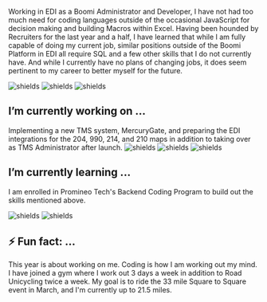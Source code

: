 Working in EDI as a Boomi Administrator and Developer, I have not had too much need for coding languages outside of the occasional JavaScript for decision making and building Macros within Excel. Having been hounded by Recruiters for the last year and a half, I have learned that while I am fully capable of doing my current job, similar positions outside of the Boomi Platform in EDI all require SQL and a few other skills that I do not currently have. And while I currently have no plans of changing jobs, it does seem pertinent to my career to better myself for the future.

![shields](https://img.shields.io/badge/boomi-Admin-blue) ![shields](https://img.shields.io/badge/boomi-Dev-blue) ![shields](https://img.shields.io/badge/TMS-Admin-blue)

## I’m currently working on ...

Implementing a new TMS system, MercuryGate, and preparing the EDI integrations for the 204, 990, 214, and 210 maps in addition to taking over as TMS Administrator after launch.
![shields](https://img.shields.io/badge/MercuryGate-Admin-blue) ![shields](https://img.shields.io/badge/backend-Java-yellow) ![shields](https://img.shields.io/badge/backend-SQL-yellow)

## I’m currently learning ...

I am enrolled in Promineo Tech's Backend Coding Program to build out the skills mentioned above. 


![shields](https://img.shields.io/badge/backend-Java-yellow) ![shields](https://img.shields.io/badge/backend-SQL-yellow)

## ⚡ Fun fact: ...

This year is about working on me. Coding is how I am working out my mind. I have joined a gym where I work out 3 days a week in addition to Road Unicycling twice a week. My goal is to ride the 33 mile Square to Square event in March, and I'm currently up to 21.5 miles. 
 

<!--
**AnAnonymousTree/AnAnonymousTree** is a ✨ _special_ ✨ repository because its `README.md` (this file) appears on your GitHub profile.

Here are some ideas to get you started:

- 🔭 I’m currently working on ...
- 🌱 I’m currently learning ...
- 👯 I’m looking to collaborate on ...
- 🤔 I’m looking for help with ...
- 💬 Ask me about ...
- 📫 How to reach me: ...
- 😄 Pronouns: ...
- ⚡ Fun fact: ...
-->
